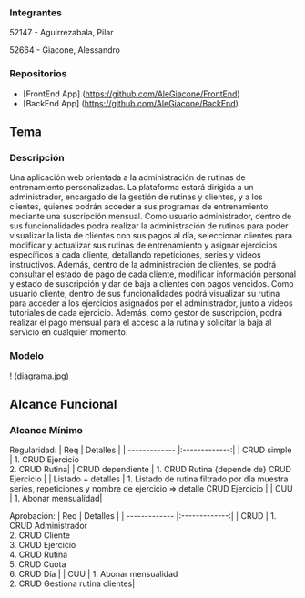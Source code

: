 ### Integrantes

52147 - Aguirrezabala, Pilar

52664 - Giacone, Alessandro

### Repositorios

* [FrontEnd App] (https://github.com/AleGiacone/FrontEnd)
* [BackEnd App] (https://github.com/AleGiacone/BackEnd)

## Tema
### Descripción

Una aplicación web orientada a la administración de rutinas de entrenamiento personalizadas. La plataforma estará dirigida a un administrador, encargado de la gestión de rutinas y clientes, y a los clientes, quienes podrán acceder a sus programas de entrenamiento mediante una suscripción mensual. Como usuario administrador, dentro de sus funcionalidades podrá realizar la administración de rutinas para poder visualizar la lista de clientes con sus pagos al día, seleccionar clientes para modificar y actualizar sus rutinas de entrenamiento y asignar ejercicios específicos a cada cliente, detallando repeticiones, series y videos instructivos. Además, dentro de la administración de clientes, se podrá consultar el estado de pago de cada cliente, modificar información personal y estado de suscripción y dar de baja a clientes con pagos vencidos. Como usuario cliente, dentro de sus funcionalidades podrá visualizar su rutina para acceder a los ejercicios asignados por el administrador, junto a videos tutoriales de cada ejercicio. Además, como gestor de suscripción, podrá realizar el pago mensual para el acceso a la rutina y solicitar la baja al servicio en cualquier momento.

### Modelo
! (diagrama.jpg)


## Alcance Funcional
### Alcance Mínimo
Regularidad:
| Req  | Detalles |
| ------------- |:-------------:|
| CRUD simple   | 1. CRUD Ejercicio <br> 2. CRUD Rutina|
| CRUD dependiente      | 1. CRUD Rutina {depende de} CRUD Ejercicio   |
| Listado + detalles  | 1. Listado de rutina filtrado por día muestra series, repeticiones y nombre de ejercicio => detalle CRUD Ejercicio   |
| CUU | 1. Abonar mensualidad|

Aprobación:
| Req  | Detalles |
| ------------- |:-------------:|
| CRUD | 1. CRUD Administrador <br> 2. CRUD Cliente <br> 3. CRUD Ejercicio <br> 4. CRUD Rutina <br> 5. CRUD Cuota <br> 6. CRUD Día |
| CUU | 1. Abonar mensualidad <br> 2. CRUD Gestiona rutina clientes|

